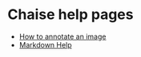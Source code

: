 # Chaise help pages

- [How to annotate an image](?page=viewer-annotation)
- [Markdown Help](?page=md-help)
